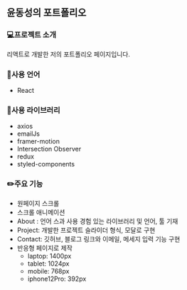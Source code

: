 ## 윤동성의 포트폴리오

### 💻프로젝트 소개
리액트로 개발한 저의 포트폴리오 페이지입니다.

### 📒사용 언어
- React

### 📗사용 라이브러리
- axios
- emailJs
- framer-motion
- Intersection Observer
- redux
- styled-components

### ✏️주요 기능
- 원페이지 스크롤
- 스크롤 애니메이션
- About : 언어 스과 사용 경험 있는 라이브러리 및 언어, 툴 기재
- Project: 개발한 프로젝트 슬라이더 형식, 모달로 구현
- Contact: 깃허브, 블로그 링크와 이메일, 메세지 입력 기능 구현
- 반응형 페이지로 제작
  - laptop: 1400px
  - tablet: 1024px
  - mobile: 768px
  - iphone12Pro: 392px
